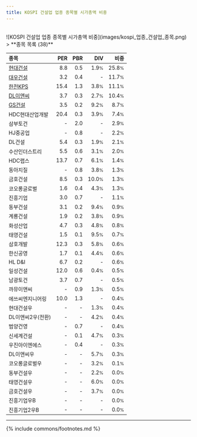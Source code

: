 ```yaml
---
title: KOSPI 건설업 업종 종목별 시가총액 비중
---
```

<br>
![KOSPI 건설업 업종 종목별 시가총액 비중](images/kospi_업종_건설업_종목.png)
<br>
> **종목 목록 (38)**<a id="list"></a>

| **종목** | **PER** | **PBR** | **DIV** | **비중** |
| :------- | ------: | ------: | ------: | -------: |
| [현대건설](/000720/) | 8.8 | 0.5 | 1.9<small>%</small> | 25.8<small>%</small> |
| [대우건설](/047040/) | 3.2 | 0.4 | - | 11.7<small>%</small> |
| [한전KPS](/051600/) | 15.4 | 1.3 | 3.8<small>%</small> | 11.1<small>%</small> |
| [DL이앤씨](/375500/) | 3.7 | 0.3 | 2.7<small>%</small> | 10.4<small>%</small> |
| [GS건설](/006360/) | 3.5 | 0.2 | 9.2<small>%</small> | 8.7<small>%</small> |
| HDC현대산업개발 | 20.4 | 0.3 | 3.9<small>%</small> | 7.4<small>%</small> |
| 삼부토건 | - | 2.0 | - | 2.9<small>%</small> |
| HJ중공업 | - | 0.8 | - | 2.2<small>%</small> |
| DL건설 | 5.4 | 0.3 | 1.9<small>%</small> | 2.1<small>%</small> |
| 수산인더스트리 | 5.5 | 0.6 | 3.1<small>%</small> | 2.0<small>%</small> |
| HDC랩스 | 13.7 | 0.7 | 6.1<small>%</small> | 1.4<small>%</small> |
| 동아지질 | - | 0.8 | 3.8<small>%</small> | 1.3<small>%</small> |
| 금호건설 | 8.5 | 0.3 | 10.0<small>%</small> | 1.3<small>%</small> |
| 코오롱글로벌 | 1.6 | 0.4 | 4.3<small>%</small> | 1.3<small>%</small> |
| 진흥기업 | 3.0 | 0.7 | - | 1.1<small>%</small> |
| 동부건설 | 3.1 | 0.2 | 9.4<small>%</small> | 0.9<small>%</small> |
| 계룡건설 | 1.9 | 0.2 | 3.8<small>%</small> | 0.9<small>%</small> |
| 화성산업 | 4.7 | 0.3 | 4.8<small>%</small> | 0.8<small>%</small> |
| 태영건설 | 1.5 | 0.1 | 9.5<small>%</small> | 0.7<small>%</small> |
| 삼호개발 | 12.3 | 0.3 | 5.8<small>%</small> | 0.6<small>%</small> |
| 한신공영 | 1.7 | 0.1 | 4.4<small>%</small> | 0.6<small>%</small> |
| HL D&I | 6.7 | 0.2 | - | 0.6<small>%</small> |
| 일성건설 | 12.0 | 0.6 | 0.4<small>%</small> | 0.5<small>%</small> |
| 남광토건 | 3.7 | 0.7 | - | 0.5<small>%</small> |
| 까뮤이앤씨 | - | 0.9 | 1.3<small>%</small> | 0.5<small>%</small> |
| 에쓰씨엔지니어링 | 10.0 | 1.3 | - | 0.4<small>%</small> |
| 현대건설우 | - | - | 1.3<small>%</small> | 0.4<small>%</small> |
| DL이앤씨2우(전환) | - | - | 4.2<small>%</small> | 0.4<small>%</small> |
| 범양건영 | - | 0.7 | - | 0.4<small>%</small> |
| 신세계건설 | - | 0.1 | 4.7<small>%</small> | 0.3<small>%</small> |
| 우진아이엔에스 | - | 0.4 | - | 0.3<small>%</small> |
| DL이앤씨우 | - | - | 5.7<small>%</small> | 0.3<small>%</small> |
| 코오롱글로벌우 | - | - | 3.2<small>%</small> | 0.1<small>%</small> |
| 동부건설우 | - | - | 2.2<small>%</small> | 0.0<small>%</small> |
| 태영건설우 | - | - | 6.0<small>%</small> | 0.0<small>%</small> |
| 금호건설우 | - | - | 3.7<small>%</small> | 0.0<small>%</small> |
| 진흥기업우B | - | - | - | 0.0<small>%</small> |
| 진흥기업2우B | - | - | - | 0.0<small>%</small> |

---
{% include commons/footnotes.md %}